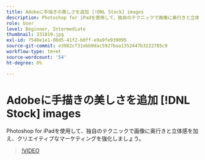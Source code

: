 ```yaml
---
title: Adobeに手描きの美しさを追加 [!DNL Stock] images
description: Photoshop for iPadを使用して、独自のテクニックで画像に奥行きと立体感を加え、クリエイティブなマーケティングを強化しましょう
role: User
level: Beginner, Intermediate
thumbnail: 331819.jpg
exl-id: 7540e1e1-08d5-41f2-b0ff-e9a9fe939095
source-git-commit: e3982cf31ebb0dac5927baa1352447b3222785c9
workflow-type: tm+mt
source-wordcount: '54'
ht-degree: 0%

---
```


# Adobeに手描きの美しさを追加 [!DNL Stock] images

Photoshop for iPadを使用して、独自のテクニックで画像に奥行きと立体感を加え、クリエイティブなマーケティングを強化しましょう。

>[!VIDEO](https://video.tv.adobe.com/v/331819?hidetitle=true)
